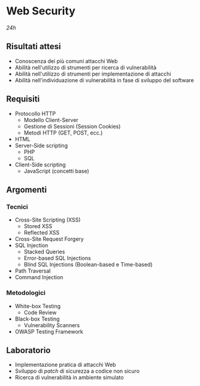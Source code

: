 # Web Security
*24h*


## Risultati attesi
* Conoscenza dei più comuni attacchi Web
* Abilità nell'utilizzo di strumenti per ricerca di vulnerabilità
* Abilità nell'utilizzo di strumenti per implementazione di attacchi
* Abilità nell'individuazione di vulnerabilità in fase di sviluppo del software

## Requisiti

* Protocollo HTTP
    * Modello Client-Server
    * Gestione di Sessioni (Session Cookies)
    * Metodi HTTP (GET, POST, ecc.)
* HTML
* Server-Side scripting
    * PHP
    * SQL
* Client-Side scripting
    * JavaScript (concetti base)

## Argomenti

### Tecnici
* Cross-Site Scripting (XSS)
    * Stored XSS 
    * Reflected XSS
* Cross-Site Request Forgery
* SQL Injection
    * Stacked Queries
    * Error-based SQL Injections
    * Blind SQL Injections (Boolean-based e Time-based)
* Path Traversal
* Command Injection

### Metodologici
* White-box Testing
    * Code Review
* Black-box Testing
    * Vulnerability Scanners
* OWASP Testing Framework

## Laboratorio
* Implementazione pratica di attacchi Web
* Sviluppo di *patch* di sicurezza a codice non sicuro
* Ricerca di vulnerabilità in ambiente simulato
